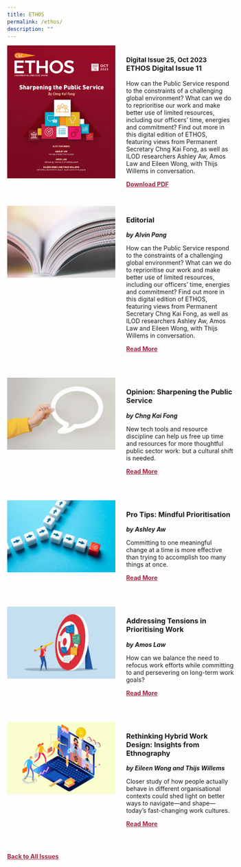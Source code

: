 ```yaml
---
title: ETHOS
permalink: /ethos/
description: ""
---
```

<style>
table
{ 
border-collapse: separate; 
border-spacing: 30px 10px;
}	
	
.back a
{
	color: #9f2943;
	font-weight: bold;
	}
	


.text
{
	width: 50%;
}	
	
.img1 img
{
margin-top:25px;	
}	
	
.img img
{
margin-top:15px;	
}		
	
	
.cat
{
font-size: 15px;	
}
	
td
{
	border-style : hidden!important;
}
	

#editorial,#section-1,#section-2,#section-3,#section-4
{
	border-bottom: 0.5px solid black;
}
	

.button1 a
{
	color: #9f2943;
	font-weight:bold;
}
	

.grid-container {
	display: grid;
	grid-template-columns: 50% 50%;
	grid-column-gap: 5%;
	margin-bottom: 5%;
	}	
	
@media only screen and (max-width: 600px) {
	.grid-container {
		display: block;
	}
}	
</style>
<div class="grid-container">
        <div><img src="/images/Ethos_Thumbnails_Cover/ethosdigital11.jpg"></div>
        <div><h3><span class="cat">Digital Issue 25, Oct 2023</span>
            <br>ETHOS Digital Issue 11</h3>	
            <p> How can the Public Service respond to the constraints of a challenging global environment? What can we do to reprioritise our work and make better use of limited resources, including our officers’ time, energies and commitment? Find out more in this digital edition of ETHOS, featuring views from Permanent Secretary Chng Kai Fong, as well as ILOD researchers Ashley Aw, Amos Law and Eileen Wong, with Thijs Willems in conversation.</p>
            
            
   <div class="button1"><a target="_blank" href="">Download PDF</a></div></div>
    </div>
    
   <br>
    
<div class="grid-container">
        <div><img src="/images/Landing_Banner_Images/tile_editorial.jpg"></div>
        <div><h3>Editorial </h3>
            <b><i>by Alvin Pang</i></b>
               
 <p>How can the Public Service respond to the constraints of a challenging global environment? What can we do to reprioritise our work and make better use of limited resources, including our officers’ time, energies and commitment? Find out more in this digital edition of ETHOS, featuring views from Permanent Secretary Chng Kai Fong, as well as ILOD researchers Ashley Aw, Amos Law and Eileen Wong, with Thijs Willems in conversation.</p>	
            
<div class="button1"><a href="/digital-issue-11/editorial/">Read More</a></div> <br></div>
    </div>

 <br>   
<div class="grid-container">
        <div><img src="/images/Landing_Banner_Images/tile_opinion.jpg"></div>
        <div><h3>Opinion: Sharpening the Public Service</h3>
            <b><i>by Chng Kai Fong</i></b>
            
<p>New tech tools and resource discipline can help us free up time and resources for more thoughtful public sector work: but a cultural shift is needed.
</p>	
            
<div class="button1"><a href="/digital-issue-11/sharpening-the-public-service/">Read More</a></div><br></div>
    </div>
<br>
<div class="grid-container">
      <div><img src="/images/Ethos_Images/Ethos_Digital_Issue_11/teaser_mindful%20prioritisation.jpg"></div>
        <div><h3>Pro Tips: Mindful Prioritisation</h3>
            <b><i>by Ashley Aw</i></b>
<p>	
 Committing to one meaningful change  at a time is more effective than trying to accomplish too many things at once.
</p>	
            
<div class="button1"><a href="">Read More</a></div><br></div>
    </div>
    
<br>    
<div class="grid-container">
        <div><img src="/images/Ethos_Images/Ethos_Digital_Issue_11/teaser_addressing%20tensions%20in%20prioritising%20work.jpg"></div>
        <div><h3>Addressing Tensions in Prioritising Work</h3>
            <b><i>by Amos Law</i></b>
            
<p>How can we balance the need to refocus work efforts while committing to and persevering on long-term work goals?
</p>	
            
<div class="button1"><a href="">Read More</a></div><br></div>
    </div>
    
<br>    
<div class="grid-container">
        <div><img src="/images/Ethos_Images/Ethos_Digital_Issue_11/teaser_rethinking%20hybrid%20work%20designs.jpg"></div>
        <div><h3>Rethinking Hybrid Work Design: Insights from Ethnography</h3>
            <b><i>by Eileen Wong and Thijs Willems</i></b>
            
<p>	
Closer study of how people actually behave in different organisational contexts could shed light on better ways to navigate—and shape—today’s fast-changing work cultures.         
</p>	
            
<div class="button1"><a href="">Read More</a></div><br></div>
    </div>
<br>

<div class="back">
<a href="/all-issues/">Back to All Issues</a>
</div>